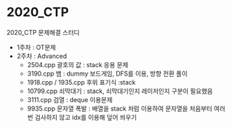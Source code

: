 # 2020_CTP
2020_CTP 문제해결 스터디
* 1주차 : OT문제
* 2주차 : Advanced 
  - 2504.cpp 괄호의 값 : stack 응용 문제
  - 3190.cpp 뱀 : dummy 보드게임, DFS를 이용, 방향 전환 풀이
  - 1918.cpp / 1935.cpp 후위 표기식 :stack
  - 10799.cpp 쇠막대기 :  stack, 쇠막대기인지 레이저인지 구분이 필요했음
  - 3111.cpp 검열 :  deque 이용문제
  - 9935.cpp 문자열 폭발 : 배열을 stack 처럼 이용하여 문자열을 처음부터 여러번 검사하지 않고 idx를 이용해 덮어 씌우기
